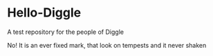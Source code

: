 # Hello-Diggle
A test repository for the people of Diggle







No! It is an ever fixed mark,
that look on tempests and it never shaken
